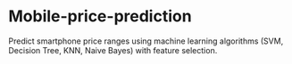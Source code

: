 # Mobile-price-prediction
Predict smartphone price ranges using machine learning algorithms (SVM, Decision Tree, KNN, Naive Bayes) with feature selection.
